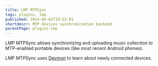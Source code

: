```yaml
---
title: LMP MTPSync
tags: plugins, lmp
published: 2014-04-02T19:52:01
shortdescr: MTP devices synchronization backend
parentPage: plugins-lmp
---
```


LMP MTPSync allows synchronizing and uploading music collection to MTP-enabled
portable devices (like most recent Android phones).

LMP MTPSync uses [Devmon](/plugins-devmon) to learn about newly connected
devices.
